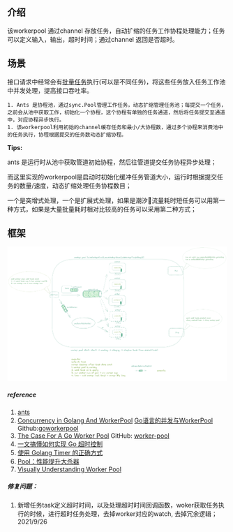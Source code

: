 ## 介绍

该workerpool 通过channel 存放任务，自动扩缩的任务工作协程处理能力；任务可以定义输入，输出，超时时间；通过channel 返回是否超时。



## 场景

接口请求中经常会有<u>批量任务</u>执行(可以是不同任务)，将这些任务放入任务工作池中并发处理，提高接口吞吐率。

	1. Ants 是协程池，通过sync.Pool管理工作任务，动态扩缩管理任务池；每提交一个任务，之前会从池中获取工作，初始化一个协程，这个协程有单独的任务通道，然后将任务提交至通道中，对应协程异步执行。 
	1. 该workerpool利用初始的channel缓存任务和最小/大协程数，通过多个协程来消费池中的任务执行，协程根据提交的任务数动态扩缩协程。

**Tips:** 

ants 是运行时从池中获取管道初始协程，然后往管道提交任务协程异步处理；

而这里实现的workerpool是启动时初始化缓冲任务管道大小，运行时根据提交任务的数量/速度，动态扩缩处理任务协程数目；

一个是突增式处理，一个是扩展式处理，如果是潮汐🌊流量耗时短任务可以用第一种方式，如果是大量批量耗时相对比较高的任务可以采用第二种方式；

## 框架

![workerpool](https://raw.githubusercontent.com/weedge/lib/main/pool/workerpool/workerpool.png)

##### reference

1. [ants](https://github.com/panjf2000/ants) 
2. [Concurrency in Golang And WorkerPool](https://hackernoon.com/concurrency-in-golang-and-workerpool-part-1-e9n31ao) [Go语言的并发与WorkerPool](https://mp.weixin.qq.com/s?__biz=MzI2MDA1MTcxMg==&mid=2648468373&idx=1&sn=dc9c6e56cbd20c79a2593481100c69da) Github:[goworkerpool](https://github.com/Joker666/goworkerpool.git)
3. [The Case For A Go Worker Pool](https://brandur.org/go-worker-pool) GitHub: [worker-pool](https://github.com/vardius/worker-pool)
4. [一文搞懂如何实现 Go 超时控制](https://segmentfault.com/a/1190000039731121)
5. [使用 Golang Timer 的正确方式](http://russellluo.com/2018/09/the-correct-way-to-use-timer-in-golang.html)
5. [Pool：性能提升大杀器](https://time.geekbang.org/column/article/301716)
5. [Visually Understanding Worker Pool](https://medium.com/coinmonks/visually-understanding-worker-pool-48a83b7fc1f5)



##### 修复问题：

1. 新增任务task定义超时时间，以及处理超时时间回调函数，woker获取任务执行的时候，进行超时任务处理，去掉worker对应的watch, 去掉冗余逻辑； 2021/9/26

